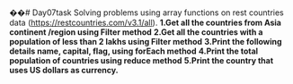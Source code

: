 ��#   D a y 0 7 t a s k 
 
 Solving problems using array functions on rest countries data (https://restcountries.com/v3.1/all).
**1.Get all the countries from Asia continent /region using Filter method**
**2.Get all the countries with a population of less than 2 lakhs using Filter method**
**3.Print the following details name, capital, flag, using forEach method**
**4.Print the total population of countries using reduce method**
**5.Print the country that uses US dollars as currency.**
